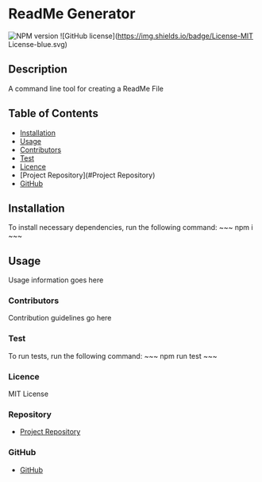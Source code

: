 # **ReadMe Generator**
   ![NPM version](https://img.shields.io/badge/npm-6.14.4-green)
   ![GitHub license](https://img.shields.io/badge/License-MIT License-blue.svg)

## Description
    
  A command line tool for creating a ReadMe File

## Table of Contents
  - [Installation](#Installation)
  - [Usage](#Usage)
  - [Contributors](#Contributors)
  - [Test](#Tests)
  - [Licence](#Licence)
  - [Project Repository](#Project Repository)
  - [GitHub](#GitHub)
    
## Installation

  To install necessary dependencies, run the following command:
    ~~~
    npm i
    ~~~
          

## Usage 
    
  Usage information goes here

### Contributors
   
  Contribution guidelines go here
   
### Test

  To run tests, run the following command:
    ~~~
    npm run test
    ~~~
    
### Licence
    
  MIT License
    
### Repository
    
  - [Project Repository](mloibner)
  
### GitHub
    
  - [GitHub](m.loibner@hotmail.com)

 
